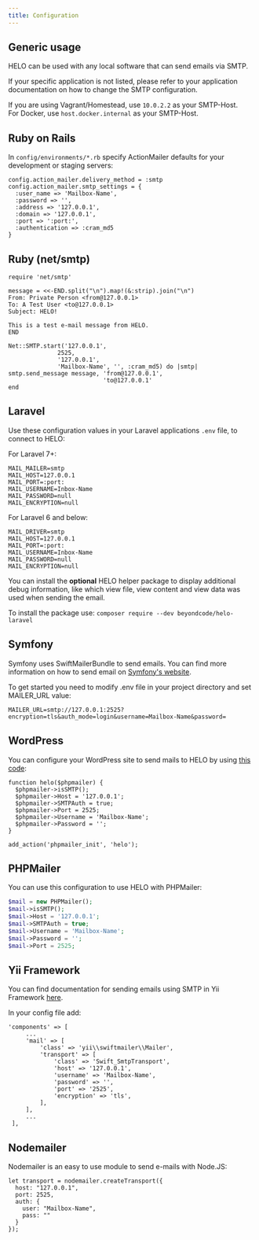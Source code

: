 ```yaml
---
title: Configuration
---
```


## Generic usage

HELO can be used with any local software that can send emails via SMTP. 

If your specific application is not listed, please refer to your application documentation on how to change the SMTP configuration.

If you are using Vagrant/Homestead, use `10.0.2.2` as your SMTP-Host.  
For Docker, use `host.docker.internal` as your SMTP-Host.

## Ruby on Rails
In `config/environments/*.rb` specify ActionMailer defaults for your development or staging servers:

```
config.action_mailer.delivery_method = :smtp
config.action_mailer.smtp_settings = {
  :user_name => 'Mailbox-Name',
  :password => '',
  :address => '127.0.0.1',
  :domain => '127.0.0.1',
  :port => ':port:',
  :authentication => :cram_md5
}
```

## Ruby (net/smtp)

```
require 'net/smtp'

message = <<-END.split("\n").map!(&:strip).join("\n")
From: Private Person <from@127.0.0.1>
To: A Test User <to@127.0.0.1>
Subject: HELO!

This is a test e-mail message from HELO.
END

Net::SMTP.start('127.0.0.1',
              2525,
              '127.0.0.1',
              'Mailbox-Name', '', :cram_md5) do |smtp|
smtp.send_message message, 'from@127.0.0.1',
                           'to@127.0.0.1'
end
```

## Laravel

Use these configuration values in your Laravel applications `.env` file, to connect to HELO:

For Laravel 7+:
```
MAIL_MAILER=smtp
MAIL_HOST=127.0.0.1
MAIL_PORT=:port:
MAIL_USERNAME=Inbox-Name
MAIL_PASSWORD=null
MAIL_ENCRYPTION=null
```

For Laravel 6 and below:
```
MAIL_DRIVER=smtp
MAIL_HOST=127.0.0.1
MAIL_PORT=:port:
MAIL_USERNAME=Inbox-Name
MAIL_PASSWORD=null
MAIL_ENCRYPTION=null
```

You can install the <strong>optional</strong> HELO helper package to display additional debug information, like which view file, view content and view data was used when sending the email.

To install the package use: `composer require --dev beyondcode/helo-laravel`

## Symfony

Symfony uses SwiftMailerBundle to send emails. You can find more information on how to send email on [Symfony's website](https://symfony.com/doc/current/email.html).

To get started you need to modify .env file in your project directory and set MAILER_URL value:

```
MAILER_URL=smtp://127.0.0.1:2525?encryption=tls&auth_mode=login&username=Mailbox-Name&password=
```

## WordPress

You can configure your WordPress site to send mails to HELO by using [this code](http://codex.wordpress.org/Plugin_API/Action_Reference/phpmailer_init):

```
function helo($phpmailer) {
  $phpmailer->isSMTP();
  $phpmailer->Host = '127.0.0.1';
  $phpmailer->SMTPAuth = true;
  $phpmailer->Port = 2525;
  $phpmailer->Username = 'Mailbox-Name';
  $phpmailer->Password = '';
}

add_action('phpmailer_init', 'helo');
```

## PHPMailer

You can use this configuration to use HELO with PHPMailer:

```php
$mail = new PHPMailer();
$mail->isSMTP();
$mail->Host = '127.0.0.1';
$mail->SMTPAuth = true;
$mail->Username = 'Mailbox-Name';
$mail->Password = '';
$mail->Port = 2525;
```

## Yii Framework

You can find documentation for sending emails using SMTP in Yii Framework [here](https://www.yiiframework.com/wiki/656/how-to-send-emails-using-smtp).

In your config file add:

```
'components' => [
     ...
     'mail' => [
         'class' => 'yii\\swiftmailer\\Mailer',
         'transport' => [
             'class' => 'Swift_SmtpTransport',
             'host' => '127.0.0.1',
             'username' => 'Mailbox-Name',
             'password' => '',
             'port' => '2525',
             'encryption' => 'tls',
         ],
     ],
     ...
 ],
```

## Nodemailer
Nodemailer is an easy to use module to send e-mails with Node.JS:


```
let transport = nodemailer.createTransport({
  host: "127.0.0.1",
  port: 2525,
  auth: {
    user: "Mailbox-Name",
    pass: ""
  }
});
```

